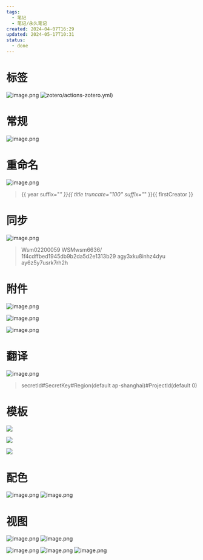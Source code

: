 ```yaml
---
tags:
  - 笔记
  - 笔记/永久笔记
created: 2024-04-07T16:29
updated: 2024-05-17T10:31
status:
  - done
---
```

# 标签
![image.png](https://gcore.jsdelivr.net/gh/wsm6636/pic/202404171509691.png)
![zotero/actions-zotero.yml)](actions-zotero.yml)


# 常规

![image.png](https://gcore.jsdelivr.net/gh/wsm6636/pic/202404171510669.png)

# 重命名
![image.png](https://gcore.jsdelivr.net/gh/wsm6636/pic/202404171510809.png)
> {{ year suffix="_" }}{{ title truncate="100" suffix="_"  }}{{ firstCreator }}


# 同步
![image.png](https://gcore.jsdelivr.net/gh/wsm6636/pic/202404171510268.png)
> Wsm02200059
> WSMwsm6636/
> 1f4cdffbed1945db9b2da5d2e1313b29
> agy3xku8inhz4dyu
> ay6z5y7usrk7rh2h

# 附件
![image.png](https://gcore.jsdelivr.net/gh/wsm6636/pic/202404171511220.png)

![image.png](https://gcore.jsdelivr.net/gh/wsm6636/pic/202404171513609.png)

![image.png](https://gcore.jsdelivr.net/gh/wsm6636/pic/202404171554552.png)

# 翻译
![image.png](https://gcore.jsdelivr.net/gh/wsm6636/pic/202404171511397.png)
> secretId#SecretKey#Region(default ap-shanghai)#ProjectId(default 0)

# 模板

![](bn-template-backup-2024-04-17T13-49-04.049Z.yaml)

![](bn-template-backup-2024-04-17T13-49-10.056Z.yaml)

![](bn-template-backup-2024-04-17T13-49-16.361Z.yaml)

# 配色
![image.png](https://gcore.jsdelivr.net/gh/wsm6636/pic/202404171552819.png)
![image.png](https://gcore.jsdelivr.net/gh/wsm6636/pic/202404171553196.png)

# 视图
![image.png](https://gcore.jsdelivr.net/gh/wsm6636/pic/202404171553240.png)
![image.png](https://gcore.jsdelivr.net/gh/wsm6636/pic/202404171553425.png)

![image.png](https://gcore.jsdelivr.net/gh/wsm6636/pic/202404171554293.png)
![image.png](https://gcore.jsdelivr.net/gh/wsm6636/pic/202404171554906.png)
![image.png](https://gcore.jsdelivr.net/gh/wsm6636/pic/202404171554484.png)


